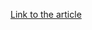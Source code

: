 [Link to the article](https://www.eenews.net/articles/the-inside-story-of-the-worlds-most-dangerous-malware/)
